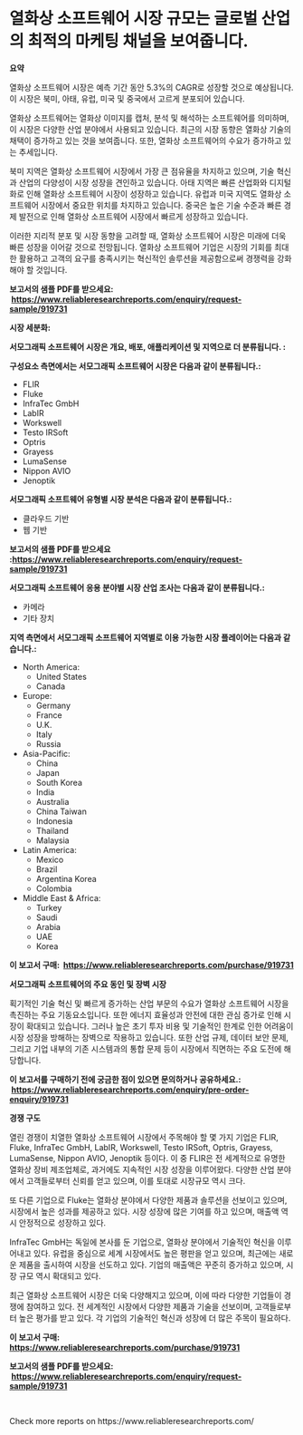 <p><h1>열화상 소프트웨어 시장 규모는 글로벌 산업의 최적의 마케팅 채널을 보여줍니다.</h1></p><p><strong>요약</strong></p>
<p><p>열화상 소프트웨어 시장은 예측 기간 동안 5.3%의 CAGR로 성장할 것으로 예상됩니다. 이 시장은 북미, 아태, 유럽, 미국 및 중국에서 고르게 분포되어 있습니다.</p><p>열화상 소프트웨어는 열화상 이미지를 캡처, 분석 및 해석하는 소프트웨어를 의미하며, 이 시장은 다양한 산업 분야에서 사용되고 있습니다. 최근의 시장 동향은 열화상 기술의 채택이 증가하고 있는 것을 보여줍니다. 또한, 열화상 소프트웨어의 수요가 증가하고 있는 추세입니다.</p><p>북미 지역은 열화상 소프트웨어 시장에서 가장 큰 점유율을 차지하고 있으며, 기술 혁신과 산업의 다양성이 시장 성장을 견인하고 있습니다. 아태 지역은 빠른 산업화와 디지털화로 인해 열화상 소프트웨어 시장이 성장하고 있습니다. 유럽과 미국 지역도 열화상 소프트웨어 시장에서 중요한 위치를 차지하고 있습니다. 중국은 높은 기술 수준과 빠른 경제 발전으로 인해 열화상 소프트웨어 시장에서 빠르게 성장하고 있습니다.</p><p>이러한 지리적 분포 및 시장 동향을 고려할 때, 열화상 소프트웨어 시장은 미래에 더욱 빠른 성장을 이어갈 것으로 전망됩니다. 열화상 소프트웨어 기업은 시장의 기회를 최대한 활용하고 고객의 요구를 충족시키는 혁신적인 솔루션을 제공함으로써 경쟁력을 강화해야 할 것입니다.</p></p>
<p><strong>보고서의 샘플 PDF를 받으세요: &nbsp;<a href="https://www.reliableresearchreports.com/enquiry/request-sample/919731">https://www.reliableresearchreports.com/enquiry/request-sample/919731</a></strong></p>
<p><strong>시장 세분화:</strong></p>
<p><strong> 서모그래픽 소프트웨어 시장은 개요, 배포, 애플리케이션 및 지역으로 더 분류됩니다. :</strong></p>
<p><strong>구성요소 측면에서는 서모그래픽 소프트웨어 시장은 다음과 같이 분류됩니다.:</strong></p>
<p><ul><li>FLIR</li><li>Fluke</li><li>InfraTec GmbH</li><li>LabIR</li><li>Workswell</li><li>Testo IRSoft</li><li>Optris</li><li>Grayess</li><li>LumaSense</li><li>Nippon AVIO</li><li>Jenoptik</li></ul></p>
<p><strong> 서모그래픽 소프트웨어 유형별 시장 분석은 다음과 같이 분류됩니다.:</strong></p>
<p><ul><li>클라우드 기반</li><li>웹 기반</li></ul></p>
<p><strong>보고서의 샘플 PDF를 받으세요 :<a href="https://www.reliableresearchreports.com/enquiry/request-sample/919731">https://www.reliableresearchreports.com/enquiry/request-sample/919731</a></strong></p>
<p><strong> 서모그래픽 소프트웨어 응용 분야별 시장 산업 조사는 다음과 같이 분류됩니다.:</strong></p>
<p><ul><li>카메라</li><li>기타 장치</li></ul></p>
<p><strong>지역 측면에서 서모그래픽 소프트웨어 지역별로 이용 가능한 시장 플레이어는 다음과 같습니다.:</strong></p>
<p><ul>
    <li>
        North America:
        <ul>
            <li>United States</li>
            <li>Canada</li>
        </ul>
    </li>
    <li>
        Europe:
        <ul>
            <li>Germany</li>
            <li>France</li>
            <li>U.K.</li>
            <li>Italy</li>
            <li>Russia</li>
        </ul>
    </li>
    <li>
        Asia-Pacific:
        <ul>
            <li>China</li>
            <li>Japan</li>
            <li>South Korea</li>
            <li>India</li>
            <li>Australia</li>
            <li>China Taiwan</li>
            <li>Indonesia</li>
            <li>Thailand</li>
            <li>Malaysia</li>
        </ul>
    </li>
    <li>
        Latin America:
        <ul>
            <li>Mexico</li>
            <li>Brazil</li>
            <li>Argentina Korea</li>
            <li>Colombia</li>
        </ul>
    </li>
    <li>
        Middle East & Africa:
        <ul>
            <li>Turkey</li>
            <li>Saudi</li>
            <li>Arabia</li>
            <li>UAE</li>
            <li>Korea</li>
        </ul>
    </li>
    </ul></p>
<p><strong>이 보고서 구매: &nbsp;<a href="https://www.reliableresearchreports.com/purchase/919731">https://www.reliableresearchreports.com/purchase/919731</a></strong></p>
<p><strong>서모그래픽 소프트웨어의 주요 동인 및 장벽 시장</strong></p>
<p><p>획기적인 기술 혁신 및 빠르게 증가하는 산업 부문의 수요가 열화상 소프트웨어 시장을 촉진하는 주요 기동요소입니다. 또한 에너지 효율성과 안전에 대한 관심 증가로 인해 시장이 확대되고 있습니다. 그러나 높은 초기 투자 비용 및 기술적인 한계로 인한 어려움이 시장 성장을 방해하는 장벽으로 작용하고 있습니다. 또한 산업 규제, 데이터 보안 문제, 그리고 기업 내부의 기존 시스템과의 통합 문제 등이 시장에서 직면하는 주요 도전에 해당합니다.</p></p>
<p><strong>이 보고서를 구매하기 전에 궁금한 점이 있으면 문의하거나 공유하세요.: &nbsp;<a href="https://www.reliableresearchreports.com/enquiry/pre-order-enquiry/919731">https://www.reliableresearchreports.com/enquiry/pre-order-enquiry/919731</a></strong></p>
<p><strong>경쟁 구도</strong></p>
<p><p>열린 경쟁이 치열한 열화상 소프트웨어 시장에서 주목해야 할 몇 가지 기업은 FLIR, Fluke, InfraTec GmbH, LabIR, Workswell, Testo IRSoft, Optris, Grayess, LumaSense, Nippon AVIO, Jenoptik 등이다. 이 중 FLIR은 전 세계적으로 유명한 열화상 장비 제조업체로, 과거에도 지속적인 시장 성장을 이루어왔다. 다양한 산업 분야에서 고객들로부터 신뢰를 얻고 있으며, 이를 토대로 시장규모 역시 크다.</p><p>또 다른 기업으로 Fluke는 열화상 분야에서 다양한 제품과 솔루션을 선보이고 있으며, 시장에서 높은 성과를 제공하고 있다. 시장 성장에 많은 기여를 하고 있으며, 매출액 역시 안정적으로 성장하고 있다.</p><p>InfraTec GmbH는 독일에 본사를 둔 기업으로, 열화상 분야에서 기술적인 혁신을 이루어내고 있다. 유럽을 중심으로 세계 시장에서도 높은 평판을 얻고 있으며, 최근에는 새로운 제품을 출시하여 시장을 선도하고 있다. 기업의 매출액은 꾸준히 증가하고 있으며, 시장 규모 역시 확대되고 있다.</p><p>최근 열화상 소프트웨어 시장은 더욱 다양해지고 있으며, 이에 따라 다양한 기업들이 경쟁에 참여하고 있다. 전 세계적인 시장에서 다양한 제품과 기술을 선보이며, 고객들로부터 높은 평가를 받고 있다. 각 기업의 기술적인 혁신과 성장에 더 많은 주목이 필요하다.</p></p>
<p><strong>이 보고서 구매: &nbsp; <a href="https://www.reliableresearchreports.com/purchase/919731">https://www.reliableresearchreports.com/purchase/919731</a></strong></p>
<p><strong>보고서의 샘플 PDF를 받으세요: &nbsp;<a href="https://www.reliableresearchreports.com/enquiry/request-sample/919731">https://www.reliableresearchreports.com/enquiry/request-sample/919731</a></strong><strong></strong></p>
<p>&nbsp;</p>
<p>Check more reports on https://www.reliableresearchreports.com/</p>
